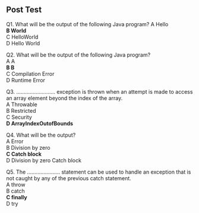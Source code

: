 ## Post Test

Q1. What will be the output of the following Java program?
A  Hello<br>
**B  World**<br>
C  HelloWorld<br>
D Hello World<br>

Q2. What will be the output of the following Java program?<br>
A  A<br>
**B  B**<br>
C  Compilation Error<br>
D  Runtime Error<br>

Q3.  …………………….. exception is thrown when an attempt is made to access an array element beyond the index of the array.<br>
A Throwable<br>
B Restricted<br>
C  Security<br>
**D  ArrayIndexOutofBounds**<br>

Q4. What will be the output?<br>
A Error<br>
B Division by zero<br>
**C Catch block**<br>
D Division by zero Catch block<br>

Q5. The …………………. statement can be used to handle an exception that is not caught by any of the previous catch statement.<br>
A throw<br>
B catch<br>
**C finally**<br>
D try<br>